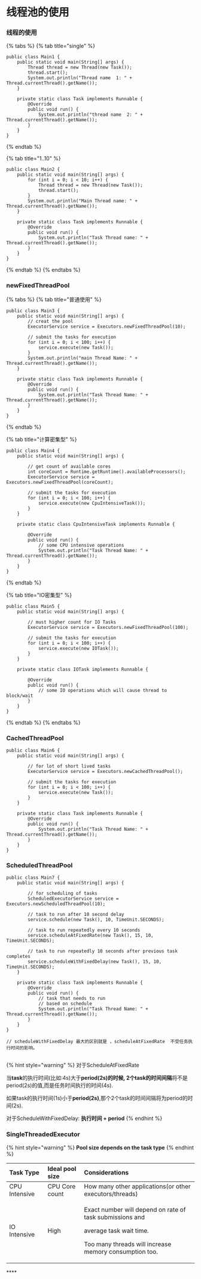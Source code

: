 # 线程池的使用

### 线程的使用

{% tabs %}
{% tab title="single" %}
```text
public class Main1 {
    public static void main(String[] args) {
        Thread thread = new Thread(new Task());
        thread.start();
        System.out.println("Thread name  1: " + Thread.currentThread().getName());
    }

    private static class Task implements Runnable {
        @Override
        public void run() {
            System.out.println("thread name  2: " + Thread.currentThread().getName());
        }
    }
}
```
{% endtab %}

{% tab title="1..10" %}
```text
public class Main2 {
    public static void main(String[] args) {
        for (int i = 0; i < 10; i++) {
            Thread thread = new Thread(new Task());
            thread.start();
        }
        System.out.println("Main Thread name: " + Thread.currentThread().getName());
    }

    private static class Task implements Runnable {
        @Override
        public void run() {
            System.out.println("Task Thread name: " + Thread.currentThread().getName());
        }
    }
}
```
{% endtab %}
{% endtabs %}

### newFixedThreadPool

{% tabs %}
{% tab title="普通使用" %}
```text
public class Main3 {
    public static void main(String[] args) {
        // creat the pool
        ExecutorService service = Executors.newFixedThreadPool(10);

        // submit the tasks for execution
        for (int i = 0; i < 100; i++) {
            service.execute(new Task());
        }
        System.out.println("main Thread Name: " + Thread.currentThread().getName());
    }

    private static class Task implements Runnable {
        @Override
        public void run() {
            System.out.println("Task Thread Name: " + Thread.currentThread().getName());
        }
    }
}
```
{% endtab %}

{% tab title="计算密集型" %}
```text
public class Main4 {
    public static void main(String[] args) {

        // get count of available cores
        int coreCount = Runtime.getRuntime().availableProcessors();
        ExecutorService service = Executors.newFixedThreadPool(coreCount);

        // submit the tasks for execution
        for (int i = 0; i < 100; i++) {
            service.execute(new CpuIntensiveTask());
        }
    }

    private static class CpuIntensiveTask implements Runnable {

        @Override
        public void run() {
            // some CPU intensive operations
            System.out.println("Task Thread Name: " + Thread.currentThread().getName());
        }
    }
}
```
{% endtab %}

{% tab title="IO密集型" %}
```
public class Main5 {
    public static void main(String[] args) {
        
        // must higher count for IO Tasks
        ExecutorService service = Executors.newFixedThreadPool(100);
        
        // submit the tasks for execution
        for (int i = 0; i < 100; i++) {
            service.execute(new IOTask());
        }
    }

    private static class IOTask implements Runnable {

        @Override
        public void run() {
            // some IO operations which will cause thread to block/wait
        }
    }
}

```
{% endtab %}
{% endtabs %}

### CachedThreadPool

```text
public class Main6 {
    public static void main(String[] args) {

        // for lot of short lived tasks
        ExecutorService service = Executors.newCachedThreadPool();

        // submit the tasks for execution
        for (int i = 0; i < 100; i++) {
            service.execute(new Task());
        }
    }

    private static class Task implements Runnable {
        @Override
        public void run() {
            System.out.println("Task Thread Name: " + Thread.currentThread().getName());
        }
    }
}

```

### ScheduledThreadPool

```text
public class Main7 {
    public static void main(String[] args) {

        // for scheduling of tasks
        ScheduledExecutorService service = Executors.newScheduledThreadPool(10);

        // task to run after 10 second delay
        service.schedule(new Task(), 10, TimeUnit.SECONDS);

        // task to run repeatedly every 10 seconds
        service.scheduleAtFixedRate(new Task(), 15, 10, TimeUnit.SECONDS);

        // task to run repeatedly 10 seconds after previous task completes
        service.scheduleWithFixedDelay(new Task(), 15, 10, TimeUnit.SECONDS);
    }

    private static class Task implements Runnable {
        @Override
        public void run() {
            // task that needs to run
            // based on schedule
            System.out.println("Task Thread Name: " + Thread.currentThread().getName());
        }
    }
}

// scheduleWithFixedDelay 最大的区别就是 ，scheduleAtFixedRate  不受任务执行时间的影响。


```

{% hint style="warning" %}
对于ScheduleAtFixedRate

当**task**的执行时间\(比如:4s\)大于**period\(2s\)**的时候, 2个task的**时间间隔**将不是period\(2s\)的值,而是任务时间执行的时间\(4s\).

如果task的执行时间\(1s\)小于**period\(2s\)**,那个2个task的时间间隔将为period的时间\(2s\).

对于ScheduleWithFixedDelay: **执行时间 + period**
{% endhint %}

### SingleThreadedExecutor

{% hint style="warning" %}
**Pool size depends on the task type**
{% endhint %}

<table>
  <thead>
    <tr>
      <th style="text-align:left"><b>Task Type</b>
      </th>
      <th style="text-align:left">Ideal pool size</th>
      <th style="text-align:left">Considerations</th>
    </tr>
  </thead>
  <tbody>
    <tr>
      <td style="text-align:left">CPU Intensive</td>
      <td style="text-align:left">CPU Core count</td>
      <td style="text-align:left">How many other applications(or other executors/threads)</td>
    </tr>
    <tr>
      <td style="text-align:left">IO Intensive</td>
      <td style="text-align:left">High</td>
      <td style="text-align:left">
        <p>Exact number will depend on rate of task submissions and</p>
        <p>average task wait time.</p>
        <p></p>
        <p>Too many threads will increase memory consumption too.</p>
      </td>
    </tr>
  </tbody>
</table>

\*\*\*\*




